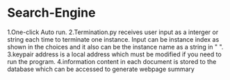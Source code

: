 # Search-Engine

1.One-click Auto run.
2.Termination.py receives user input as a interger or string each time to terminate one instance. Input can be instance index as shown in the choices and it also can be the instance name as a string in " ".
3.keypair address is a local address which must be modified if you need to run the program.
4.information content in each document is stored to the database which can be accessed to generate webpage summary
      
